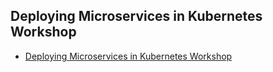 ## Deploying Microservices in Kubernetes Workshop
* [Deploying Microservices in Kubernetes Workshop](https://apexapps.oracle.com/pls/apex/dbpm/r/livelabs/workshop-attendee-2?p210_workshop_id=731&p210_type=2&session=5779503328977)
